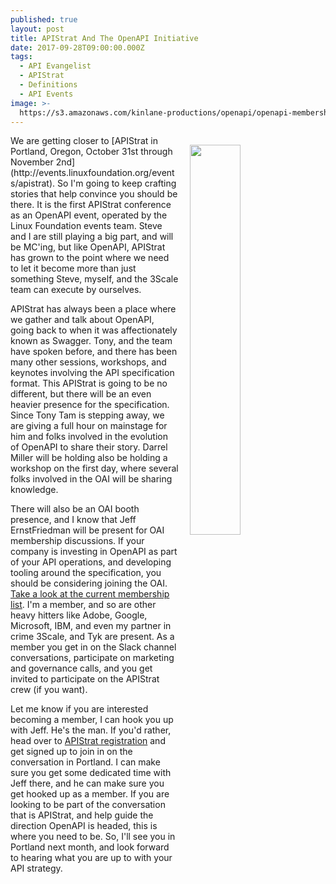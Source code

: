 ```yaml
---
published: true
layout: post
title: APIStrat And The OpenAPI Initiative
date: 2017-09-28T09:00:00.000Z
tags:
  - API Evangelist
  - APIStrat
  - Definitions
  - API Events
image: >-
  https://s3.amazonaws.com/kinlane-productions/openapi/openapi-membership-september-2017.png
---
```

<p><img src="https://s3.amazonaws.com/kinlane-productions/openapi/openapi-membership-september-2017.png" align="right" width="40%" style="padding: 15px;" /></p>We are getting closer to [APIStrat in Portland, Oregon, October 31st through November 2nd](http://events.linuxfoundation.org/events/apistrat). So I'm going to keep crafting stories that help convince you should be there. It is the first APIStrat conference as an OpenAPI event, operated by the Linux Foundation events team. Steve and I are still playing a big part, and will be MC'ing, but like OpenAPI, APIStrat has grown to the point where we need to let it become more than just something Steve, myself, and the 3Scale team can execute by ourselves. 

APIStrat has always been a place where we gather and talk about OpenAPI, going back to when it was affectionately known as Swagger. Tony, and the team have spoken before, and there has been many other sessions, workshops, and keynotes involving the API specification format. This APIStrat is going to be no different, but there will be an even heavier presence for the specification. Since Tony Tam is stepping away, we are giving a full hour on mainstage for him and folks involved in the evolution of OpenAPI to share their story. Darrel Miller will be holding also be holding a workshop on the first day, where several folks involved in the OAI will be sharing knowledge.

There will also be an OAI booth presence, and I know that Jeff ErnstFriedman will be present for OAI membership discussions. If your company is investing in OpenAPI as part of your API operations, and developing tooling around the specification, you should be considering joining the OAI. [Take a look at the current membership list](https://www.openapis.org/membership/members). I'm a member, and so are other heavy hitters like Adobe, Google, Microsoft, IBM, and even my partner in crime 3Scale, and Tyk are present. As a member you get in on the Slack channel conversations, participate on marketing and governance calls, and you get invited to participate on the APIStrat crew (if you want). 

Let me know if you are interested becoming a member, I can hook you up with Jeff. He's the man. If you'd rather, head over to [APIStrat registration](http://events.linuxfoundation.org/events/apistrat/attend/registration) and get signed up to join in on the conversation in Portland. I can make sure you get some dedicated time with Jeff there, and he can make sure you get hooked up as a member. If you are looking to be part of the conversation that is APIStrat, and help guide the direction OpenAPI is headed, this is where you need to be. So, I'll see you in Portland next month, and look forward to hearing what you are up to with your API strategy.